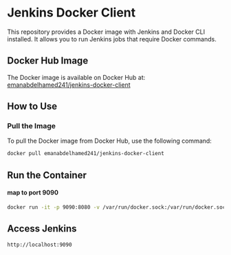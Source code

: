 # Jenkins Docker Client

This repository provides a Docker image with Jenkins and Docker CLI installed. It allows you to run Jenkins jobs that require Docker commands.

## Docker Hub Image

The Docker image is available on Docker Hub at: [emanabdelhamed241/jenkins-docker-client](https://hub.docker.com/r/emanabdelhamed241/jenkins-docker-client)

## How to Use

### Pull the Image

To pull the Docker image from Docker Hub, use the following command:

```sh
docker pull emanabdelhamed241/jenkins-docker-client
```

## Run the Container

#### map to port 9090
```sh
docker run -it -p 9090:8080 -v /var/run/docker.sock:/var/run/docker.sock emanabdelhamed241/jenkins-docker-client
```

## Access Jenkins

```sh 
http://localhost:9090
```
